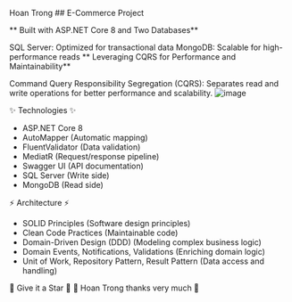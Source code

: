 Hoan Trong ## E-Commerce Project

** Built with ASP.NET Core 8 and Two Databases**

SQL Server: Optimized for transactional data
MongoDB: Scalable for high-performance reads
** Leveraging CQRS for Performance and Maintainability**

Command Query Responsibility Segregation (CQRS): Separates read and write operations for better performance and scalability.
![image](https://github.com/luonghoantrongct2004/E-Cormmerce-CQRS-Core-8/assets/150529417/c1df78dc-8e1b-4767-aa94-339058a5a089)

✨ Technologies ✨ 

- ASP.NET Core 8
- AutoMapper (Automatic mapping)
- FluentValidator (Data validation)
- MediatR (Request/response pipeline)
- Swagger UI  (API documentation)
- SQL Server (Write side)
- MongoDB (Read side)

⚡ Architecture ⚡

- SOLID Principles (Software design principles)
- Clean Code Practices (Maintainable code)
- Domain-Driven Design (DDD) (Modeling complex business logic)
- Domain Events, Notifications, Validations (Enriching domain logic)
- Unit of Work, Repository Pattern, Result Pattern (Data access and handling)

🌟 Give it a Star 🌟
💖 Hoan Trong thanks very much 💖
